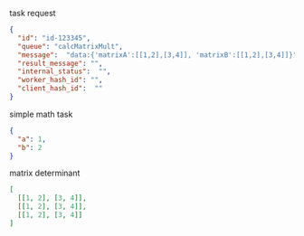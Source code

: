 task request
```json
{
  "id": "id-123345",
  "queue": "calcMatrixMult",
  "message":  "data:{'matrixA':[[1,2],[3,4]], 'matrixB':[[1,2],[3,4]]}",
  "result_message": "",
  "internal_status":  "",
  "worker_hash_id": "",
  "client_hash_id":  ""
}
```

simple math task
```json
{
  "a": 1,
  "b": 2
}
```

matrix determinant
```json
[
  [[1, 2], [3, 4]],
  [[1, 2], [3, 4]],
  [[1, 2], [3, 4]]
]
```
